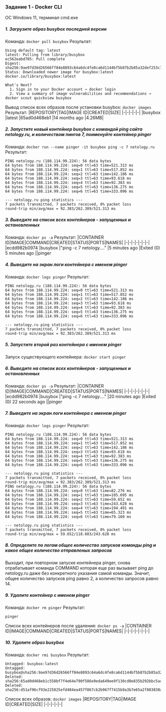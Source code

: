 ### Задание 1 - Docker CLI

ОС Windows 11, терминал cmd.exe 

##### 1. Загрузите образ busybox последней версии

Команда: `docker pull busybox`
Результат: 
```
Using default tag: latest
latest: Pulling from library/busybox
ec562eabd705: Pull complete
Digest: sha256:9ae97d36d26566ff84e8893c64a6dc4fe8ca6d1144bf5b87b2b85a32def253c7
Status: Downloaded newer image for busybox:latest
docker.io/library/busybox:latest

What's Next?
  1. Sign in to your Docker account → docker login
  2. View a summary of image vulnerabilities and recommendations → docker scout quickview busybox
```

Вывод список всех образов после установки busybox: `docker images`
Результат: 
|REPOSITORY|TAG|IMAGE ID|CREATED|SIZE|
|-|-|-|-|-|
|busybox      |latest    |65ad0d468eb1   |14 months ago   |4.26MB|
 

##### 2. Запустите новый контейнер busybox с командой ping сайта netology.ru, и количеством пингов 7, поименуйте контейнер pinger

Команда: `docker run --name pinger -it busybox ping -c 7 netology.ru`
Результат: 
```
PING netology.ru (188.114.99.224): 56 data bytes
64 bytes from 188.114.99.224: seq=0 ttl=63 time=521.313 ms
64 bytes from 188.114.99.224: seq=1 ttl=63 time=517.852 ms
64 bytes from 188.114.99.224: seq=2 ttl=63 time=142.186 ms
64 bytes from 188.114.99.224: seq=3 ttl=63 time=93.618 ms
64 bytes from 188.114.99.224: seq=4 ttl=63 time=92.383 ms
64 bytes from 188.114.99.224: seq=5 ttl=63 time=136.275 ms
64 bytes from 188.114.99.224: seq=6 ttl=63 time=333.096 ms

--- netology.ru ping statistics ---
7 packets transmitted, 7 packets received, 0% packet loss
round-trip min/avg/max = 92.383/262.389/521.313 ms
```

##### 3. Выведите на список всех контейнеров - запущенных и остановленных

Команда: `docker ps -a`
Результат: 
|CONTAINER ID|IMAGE|COMMAND|CREATED|STATUS|PORTS|NAMES|
|-|-|-|-|-|-|-|
|ecdd982b0974   |busybox   |"ping -c 7 netology.…"   |5 minutes ago   |Exited (0) 5 minutes ago             ||pinger 

##### 4. Выведите на экран логи контейнера с именем pinger

Команда: `docker logs pinger` 
Результат: 
```
PING netology.ru (188.114.99.224): 56 data bytes
64 bytes from 188.114.99.224: seq=0 ttl=63 time=521.313 ms
64 bytes from 188.114.99.224: seq=1 ttl=63 time=517.852 ms
64 bytes from 188.114.99.224: seq=2 ttl=63 time=142.186 ms
64 bytes from 188.114.99.224: seq=3 ttl=63 time=93.618 ms
64 bytes from 188.114.99.224: seq=4 ttl=63 time=92.383 ms
64 bytes from 188.114.99.224: seq=5 ttl=63 time=136.275 ms
64 bytes from 188.114.99.224: seq=6 ttl=63 time=333.096 ms

--- netology.ru ping statistics ---
7 packets transmitted, 7 packets received, 0% packet loss
round-trip min/avg/max = 92.383/262.389/521.313 ms
```

##### 5. Запустите второй раз контейнера с именем pinger

Запуск существующего контейнера: `docker start pinger`

##### 6. Выведите на список всех контейнеров - запущенных и остановленных

Команда: `docker ps -a`
Результат: 
|CONTAINER ID|IMAGE|COMMAND|CREATED|STATUS|PORTS|NAMES|
|-|-|-|-|-|-|-|
|ecdd982b0974   |busybox   |"ping -c 7 netology.…"   |20 minutes ago   |Exited (0) 22 seconds ago             ||pinger 

##### 7. Выведите на экран логи контейнера с именем pinger

Команда: `docker logs pinger` 
Результат: 
```
PING netology.ru (188.114.99.224): 56 data bytes
64 bytes from 188.114.99.224: seq=0 ttl=63 time=521.313 ms
64 bytes from 188.114.99.224: seq=1 ttl=63 time=517.852 ms
64 bytes from 188.114.99.224: seq=2 ttl=63 time=142.186 ms
64 bytes from 188.114.99.224: seq=3 ttl=63 time=93.618 ms
64 bytes from 188.114.99.224: seq=4 ttl=63 time=92.383 ms
64 bytes from 188.114.99.224: seq=5 ttl=63 time=136.275 ms
64 bytes from 188.114.99.224: seq=6 ttl=63 time=333.096 ms

--- netology.ru ping statistics ---
7 packets transmitted, 7 packets received, 0% packet loss
round-trip min/avg/max = 92.383/262.389/521.313 ms
PING netology.ru (188.114.99.224): 56 data bytes
64 bytes from 188.114.99.224: seq=0 ttl=63 time=82.276 ms
64 bytes from 188.114.99.224: seq=1 ttl=63 time=105.695 ms
64 bytes from 188.114.99.224: seq=2 ttl=63 time=59.652 ms
64 bytes from 188.114.99.224: seq=3 ttl=63 time=243.628 ms
64 bytes from 188.114.99.224: seq=4 ttl=63 time=194.491 ms
64 bytes from 188.114.99.224: seq=5 ttl=63 time=65.323 ms
64 bytes from 188.114.99.224: seq=6 ttl=63 time=79.160 ms

--- netology.ru ping statistics ---
7 packets transmitted, 7 packets received, 0% packet loss
round-trip min/avg/max = 59.652/118.603/243.628 ms
```

##### 8. Определите по логам общее количество запусков команды ping и какое общее количество отправленых запросов

Выходит, при повторном запуске контейнера pinger, снова отрабатывает команда COMMAND которая еще раз вызывает ping до netology.ru даже без конкретного указания самой команды. Значит, общее количество запусков ping равно 2, а количество запросов равно 14. 

##### 9. Удалите контейнер с именем pinger

Команда: `docker rm pinger`
Результат: 
```
pinger 
```

Список всех контейнеров после удаления: `docker ps -a`
|CONTAINER ID|IMAGE|COMMAND|CREATED|STATUS|PORTS|NAMES|
|-|-|-|-|-|-|-|

##### 10. Удалите образ busybox 
 
Команда: `docker rmi busybox`
Результат: 
```
Untagged: busybox:latest
Untagged: busybox@sha256:9ae97d36d26566ff84e8893c64a6dc4fe8ca6d1144bf5b87b2b85a32def253c7
Deleted: sha256:65ad0d468eb1c558bf7f4e64e790f586e9eda649ee9f130cd0e835b292bbc5ac
Deleted: sha256:d51af96cf93e225825efd484ea457f867cb2b967f7415b9a3b7e65a2f803838a
```

Список всех образов: `docker images`
|REPOSITORY|TAG|IMAGE ID|CREATED|SIZE|
|-|-|-|-|-|